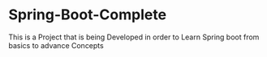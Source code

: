 # Spring-Boot-Complete
 This is a Project that is being Developed in order to Learn Spring boot from basics to advance Concepts
